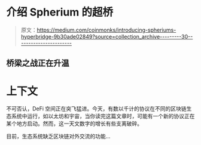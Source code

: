 # 介绍 Spherium 的超桥

> 原文：<https://medium.com/coinmonks/introducing-spheriums-hyperbridge-9b30ade02849?source=collection_archive---------30----------------------->

## 桥梁之战正在升温

# **上下文**

不可否认，DeFi 空间正在突飞猛进。今天，有数以千计的协议在不同的区块链生态系统中运行，如以太坊和宇宙，当你读完这篇文章时，可能有一个新的协议正在某个地方启动。然而，这一天文数字的增长有些支离破碎。

目前，生态系统缺乏区块链对外交流的功能…